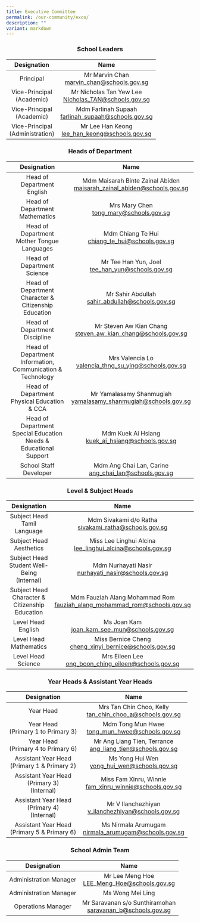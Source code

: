 ```yaml
---
title: Executive Committee
permalink: /our-community/exco/
description: ""
variant: markdown
---
```

### **<center>School Leaders</center>**

| Designation | Name |
| :--------: | :--------: |
| Principal | Mr Marvin Chan<br>[marvin_chan@schools.gov.sg](mailto:marvin_chan@schools.gov.sg) |
| Vice-Principal<br>(Academic) | Mr Nicholas Tan Yew Lee<br>[Nicholas_TAN@schools.gov.sg](mailto:Nicholas_TAN@schools.gov.sg) |
| Vice-Principal<br>(Academic) | Mdm Farlinah Supaah<br>[farlinah_supaah@schools.gov.sg](mailto:farlinah_supaah@schools.gov.sg) |
| Vice-Principal<br>(Administration) | Mr Lee Han Keong<br>[lee_han_keong@schools.gov.sg](mailto:lee_han_keong@schools.gov.sg) |

### **<center>Heads of Department</center>**

| Designation | Name |
| :--------: | :--------: |
| Head of Department<br>English | Mdm Maisarah Binte Zainal Abiden<br>[maisarah_zainal_abiden@schools.gov.sg](mailto:maisarah_zainal_abiden@schools.gov.sg) |
| Head of Department<br>Mathematics | Mrs Mary Chen<br>[tong_mary@schools.gov.sg](mailto:tong_mary@schools.gov.sg) |
| Head of Department<br>Mother Tongue Languages | Mdm Chiang Te Hui<br>[chiang_te_hui@schools.gov.sg](mailto:chiang_te_hui@schools.gov.sg) |
| Head of Department<br>Science | Mr Tee Han Yun, Joel<br>[tee_han_yun@schools.gov.sg](mailto:tee_han_yun@schools.gov.sg) |
| Head of Department<br>Character &amp; Citizenship Education | Mr Sahir Abdullah<br>[sahir_abdullah@schools.gov.sg](mailto:sahir_abdullah@schools.gov.sg) |
| Head of Department<br>Discipline | Mr Steven Aw Kian Chang<br>[steven_aw_kian_chang@schools.gov.sg](mailto:steven_aw_kian_chang@schools.gov.sg) |
| Head of Department<br>Information, Communication &amp; Technology | Mrs Valencia Lo<br>[valencia_thng_su_ying@schools.gov.sg](mailto:valencia_thng_su_ying@schools.gov.sg) |
| Head of Department<br>Physical Education &amp; CCA | Mr Yamalasamy Shanmugiah<br>[yamalasamy_shanmugiah@schools.gov.sg](mailto:yamalasamy_shanmugiah@schools.gov.sg) |
| Head of Department<br>Special Education Needs &amp; Educational Support | Mdm Kuek Ai Hsiang<br>[kuek_ai_hsiang@schools.gov.sg](mailto:kuek_ai_hsiang@schools.gov.sg) |
| School Staff Developer | Mdm Ang Chai Lan, Carine<br>[ang_chai_lan@schools.gov.sg](mailto:ang_chai_lan@schools.gov.sg) |

### **<center>Level &amp; Subject Heads</center>**

| Designation | Name |
| :--------: | :--------: |
| Subject Head<br>Tamil Language | Mdm Sivakami d/o Ratha<br>[sivakami_ratha@schools.gov.sg](mailto:sivakami_ratha@schools.gov.sg) |
| Subject Head<br>Aesthetics | Miss Lee Linghui Alcina<br>[lee_linghui_alcina@schools.gov.sg](mailto:lee_linghui_alcina@schools.gov.sg) |
| Subject Head<br>Student Well-Being (Internal) | Mdm Nurhayati Nasir<br>[nurhayati_nasir@schools.gov.sg](mailto:nurhayati_nasir@schools.gov.sg) |
| Subject Head<br>Character &amp; Citizenship Education | Mdm Fauziah Alang Mohammad Rom<br>[fauziah_alang_mohammad_rom@schools.gov.sg](mailto:fauziah_alang_mohammad_rom@schools.gov.sg) |
| Level Head<br>English | Ms Joan Kam<br>[joan_kam_see_mun@schools.gov.sg](mailto:joan_kam_see_mun@schools.gov.sg) |
| Level Head<br>Mathematics | Miss Bernice Cheng<br>[cheng_xinyi_bernice@schools.gov.sg](mailto:cheng_xinyi_bernice@schools.gov.sg) |
| Level Head<br>Science | Mrs Eileen Lee<br>[ong_boon_ching_eileen@schools.gov.sg](mailto:ong_boon_ching_eileen@schools.gov.sg) |

### **<center>Year Heads &amp; Assistant Year Heads</center>**

| Designation | Name |
| :--------: | :--------: |
|Year Head | Mrs Tan Chin Choo, Kelly<br>[tan_chin_choo_a@schools.gov.sg](mailto:tan_chin_choo_a@schools.gov.sg) |
| Year Head<br>(Primary 1 to Primary 3) | Mdm Tong Mun Hwee<br>[tong_mun_hwee@schools.gov.sg](mailto:tong_mun_hwee@schools.gov.sg) |
| Year Head<br>(Primary 4 to Primary 6) |Mr Ang Liang Tien, Terrance<br>[ang_liang_tien@schools.gov.sg](mailto:ang_liang_tien@schools.gov.sg) |
| Assistant Year Head<br>(Primary 1 &amp; Primary 2) | Ms Yong Hui Wen<br>[yong_hui_wen@schools.gov.sg](mailto:yong_hui_wen@schools.gov.sg) |
| Assistant Year Head<br>(Primary 3)<br>(Internal) | Miss Fam Xinru, Winnie<br>[fam_xinru_winnie@schools.gov.sg](mailto:fam_xinru_winnie@schools.gov.sg) |
| Assistant Year Head<br>(Primary 4)<br>(Internal) | Mr V Ilanchezhiyan<br>[v_ilanchezhiyan@schools.gov.sg](mailto:v_ilanchezhiyan@schools.gov.sg) |
| Assistant Year Head<br>(Primary 5 &amp; Primary 6) | Ms Nirmala Arumugam<br>[nirmala_arumugam@schools.gov.sg](mailto:nirmala_arumugam@schools.gov.sg) |

### **<center>School Admin Team</center>**

| Designation | Name |
| :--------: | :--------: |
| Administration Manager | Mr Lee Meng Hoe<br>[LEE_Meng_Hoe@schools.gov.sg](mailto:LEE_Meng_Hoe@schools.gov.sg) |
| Administration Manager | Ms Wong Mei Ling |
| Operations Manager | Mr Saravanan s/o Sunthiramohan<br>[saravanan_b@schools.gov.sg](mailto:saravanan_b@schools.gov.sg) |
